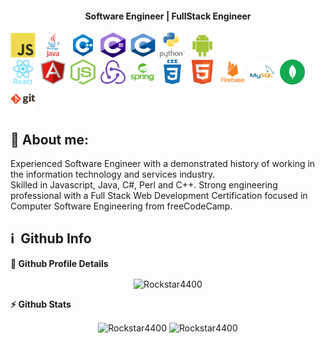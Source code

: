 <h4 align='center'>
  Software Engineer | FullStack Engineer
</h4>

<div>
  <img src="https://github.com/devicons/devicon/blob/master/icons/javascript/javascript-original.svg" title="JavaScript" alt="JavaScript" width="40" height="40"/>&nbsp;
  <img src="https://github.com/devicons/devicon/blob/master/icons/java/java-original-wordmark.svg" title="Java" alt="Java" width="40" height="40"/>&nbsp;
  <img src="https://github.com/Rockstar4400/Rockstar4400/blob/main/icons/cplusplus.svg" title="C++" alt="C++" width="40" height="40"/>&nbsp;
  <img src="https://github.com/Rockstar4400/Rockstar4400/blob/main/icons/csharp.svg" title="Csharp" alt="Csharp" width="40" height="40"/>&nbsp;
  <img src="https://github.com/Rockstar4400/Rockstar4400/blob/main/icons/cnormal.svg" title="C" alt="C" width="40" height="40"/>&nbsp;
  <img src="https://github.com/Rockstar4400/Rockstar4400/blob/main/icons/python-4.svg" title="Python" alt="Python" width="40" height="40"/>&nbsp;
  <img src="https://github.com/devicons/devicon/blob/master/icons/android/android-original.svg" title="Android" **alt="Android" width="40" height="40"/>&nbsp;<br>
  <img src="https://github.com/devicons/devicon/blob/master/icons/react/react-original-wordmark.svg" title="React" alt="React" width="40" height="40"/>&nbsp;
  <img src="https://github.com/Rockstar4400/Rockstar4400/blob/main/icons/angular-icon.svg" title="Angular" alt="Angular" width="40" height="40"/>&nbsp;
  <img src="https://github.com/Rockstar4400/Rockstar4400/blob/main/icons/nodejs-icon.svg" title="NodeJs" alt="NodeJs" width="40" height="40"/>&nbsp;
  <img src="https://github.com/devicons/devicon/blob/master/icons/redux/redux-original.svg" title="Redux" alt="Redux " width="40" height="40"/>&nbsp;
  <img src="https://github.com/devicons/devicon/blob/master/icons/spring/spring-original-wordmark.svg" title="Spring" alt="Spring" width="40" height="40"/>&nbsp;
  <img src="https://github.com/devicons/devicon/blob/master/icons/css3/css3-plain-wordmark.svg"  title="CSS3" alt="CSS" width="40" height="40"/>&nbsp;
  <img src="https://github.com/devicons/devicon/blob/master/icons/html5/html5-original.svg" title="HTML5" alt="HTML" width="40" height="40"/>&nbsp;
  <img src="https://github.com/devicons/devicon/blob/master/icons/firebase/firebase-plain-wordmark.svg" title="Firebase" alt="Firebase" width="40" height="40"/>&nbsp;
  <img src="https://github.com/devicons/devicon/blob/master/icons/mysql/mysql-original-wordmark.svg" title="MySQL"  alt="MySQL" width="40" height="40"/>&nbsp;
  <img src="https://github.com/Rockstar4400/Rockstar4400/blob/main/icons/mongodb.svg" title="MongoDB"  alt="MongoDB" width="40" height="40"/>&nbsp;
  <img src="https://github.com/devicons/devicon/blob/master/icons/git/git-original-wordmark.svg" title="Git" **alt="Git" width="40" height="40"/>&nbsp;
  
</div>

## 🧑 About me:

<p>
Experienced Software Engineer with a demonstrated history of working in the information technology and services industry.</br>
Skilled in Javascript, Java, C#, Perl and C++. Strong engineering professional with a Full Stack Web Development Certification focused in Computer Software Engineering from freeCodeCamp. 
</p>

<h2>ℹ️ &nbsp;Github Info</h2>
	
<summary><b>🔎 Github Profile Details</b></summary>
<p align="center"><img height="180em" src="http://github-profile-summary-cards.vercel.app/api/cards/profile-details?username=Rockstar4400&theme=radical" alt="Rockstar4400" align = "center"/></p>

<summary><b>⚡ Github Stats</b></summary>
<p align="center"><img height="180em" src="https://github-readme-stats.vercel.app/api?username=Rockstar4400&hide_border=true&count_private=true&show_icons=true&theme=github_dark" alt="Rockstar4400" align = "center"/>
<img height="180em" src="http://github-profile-summary-cards.vercel.app/api/cards/repos-per-language?username=Rockstar4400&theme=dracula" alt="Rockstar4400" align = "center"/></p>
